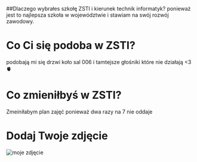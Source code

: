 ##Dlaczego wybrałes szkołę ZSTI i kierunek technik informatyk?
ponieważ jest to najlepsza szkoła w województwie i stawiam na swój rozwój zawodowy.
# Co Ci się podoba w ZSTI?
podobają mi się drzwi koło sal 006 i tamtejsze głośniki które nie działają <3 🫀
# Co zmieniłbyś w ZSTI?
Zmeiniłabym plan zajęć ponieważ dwa razy na 7 nie oddaje 
# Dodaj Twoje zdjęcie
![moje zdjęcie](277870269_965336374171108_1945290106753488025_n)
